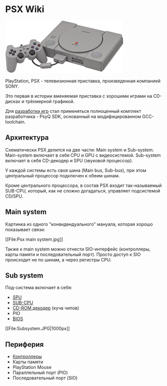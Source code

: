 # PSX Wiki

![PSX-Console-wController_small](/wiki/imgstore/PSX-Console-wController_small.png)

PlayStation, PSX - телевизионная приставка, произведенная компанией SONY.

Это первая в истории вменяемая приставка с хорошими играми на CD-дисках и трёхмерной графикой.

Для [разработки игр](sdk.md) стал применяться полноценный комплект разработчика - PsyQ SDK, основанный на модифицированном GCC-toolchain.

## Архитектура

Схематически PSX делится на две части: Main system и Sub-system. Main-system включает в себя CPU и GPU с видеосистемой. Sub-system включает в себя CD-декодер и SPU (звуковой процессор).

У каждой системы есть своя шина (Main bus, Sub-bus), при этом центральный процессор подключен к обеим шинам.

Кроме центрального процессора, в состав PSX входит так-называемый SUB-CPU, который, как не сложно догадаться, управляет подсистемой CD/SPU.

## Main system

Картинка из одного "конвидендуального" мануала, которая хорошо показывает связи:

[[File:Psx main system.jpg]]

Также к main system можно отнести SIO-интерфейс (контроллеры, карты памяти и последовательный порт). Просто доступ к SIO происходит не по шинам, а через регистры CPU.

## Sub system

Под-система включает в себя:

* [SPU](spu.md)
* [SUB-CPU](subcpu.md)
* [CD-ROM декодер](cd.md) (куча чипов)
* PIO
* [BIOS](bios.md)

[[File:Subsystem.JPG|1000px]]

## Периферия

* [Контроллеры](controller.md)
* Карты памяти
* PlayStation Mouse
* Параллельный порт (PIO)
* Последовательный порт (SIO)
